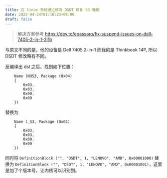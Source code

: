 ```yaml
---
title: 在 linux 系统通过修改 DSDT 修复 S3 睡眠
date: 2022-04-24T01:10:23+08:00
draft: false
---
```


> 解决方案参考 https://dev.to/epassaro/fix-suspend-issues-on-dell-7405-2-in-1-3l1b

与原文不同的是，他的设备是 Dell 7405 2-in-1 而我的是 Thinkbook 14P, 所以 DSDT 修改略有不同。

反编译出 dsl 之后，找到如下位置：
``` dsl
    Name (NOS3, Package (0x04)
    {
        0x03, 
        0x03, 
        0x00, 
        0x00
    })
```
替换为
``` dsl
    Name (_S3, Package (0x04)
    {
        0x03, 
        0x03, 
        0x00, 
        0x00
    })
```
同时将 `DefinitionBlock ("", "DSDT", 1, "LENOVO", "AMD", 0x00001000)` 替换为 `DefinitionBlock ("", "DSDT", 1, "LENOVO", "AMD", 0x00001001)`，这里是加了个版本号，让内核可以识别到。